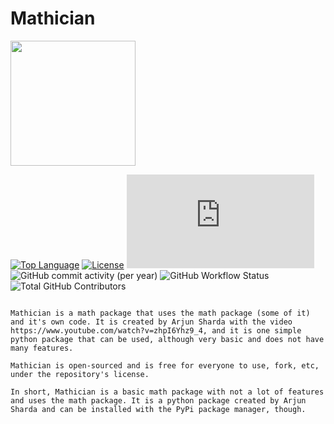# Mathician
<img height="200" width="200" src="https://cdn.discordapp.com/attachments/980115259534749746/984839027398160394/Untitled.png"/>


[![Top Language](https://img.shields.io/github/languages/top/ArjunSharda/Mathician)](https://python.org)
[![License](https://img.shields.io/github/license/ajsharda17/Mathician?color=l&label=License)](https://github.com/ArjunSharda/Mathician/blob/main/LICENSE)
[![Mathician.js current version](https://img.shields.io/github/package-json/dependency-version/ArjunSharda/Mathician/mathician.js?color=green&filename=mathician.js%2FCode%2Fpackage.json&label=mathician.js%20version)](https://github.com/ArjunSharda/Mathician)
![GitHub commit activity (per year)](https://img.shields.io/github/commit-activity/y/ArjunSharda/Mathician)
![GitHub Workflow Status](https://img.shields.io/github/workflow/status/ArjunSharda/Mathician/Dependency%20Review?label=workflow)
![Total GitHub Contributors](https://img.shields.io/github/contributors/ArjunSharda/Mathician?label=total%20contributors)
```suggestion

Mathician is a math package that uses the math package (some of it) and it's own code. It is created by Arjun Sharda with the video https://www.youtube.com/watch?v=zhpI6Yhz9_4, and it is one simple python package that can be used, although very basic and does not have many features. 

Mathician is open-sourced and is free for everyone to use, fork, etc, under the repository's license.

In short, Mathician is a basic math package with not a lot of features and uses the math package. It is a python package created by Arjun Sharda and can be installed with the PyPi package manager, though.
